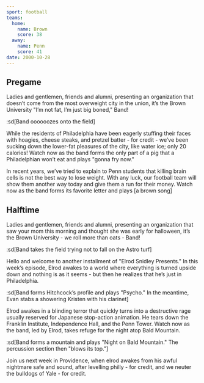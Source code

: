 ```yaml
---
sport: football
teams:
  home:
    name: Brown
    score: 38
  away:
    name: Penn
    score: 41
date: 2000-10-28
---
```


## Pregame

Ladies and gentlemen, friends and alumni, presenting an organization that doesn’t come from the most overweight city in the union, it’s the Brown University "I’m not fat, I’m just big boned," Band!

:sd[Band oooooozes onto the field]

While the residents of Philadelphia have been eagerly stuffing their faces with hoagies, cheese steaks, and pretzel batter - for credit - we’ve been sucking down the lower-fat pleasures of the city, like water ice; only 20 calories! Watch now as the band forms the only part of a pig that a Philadelphian won’t eat and plays "gonna fry now."

In recent years, we’ve tried to explain to Penn students that killing brain cells is not the best way to lose weight. With any luck, our football team will show them another way today and give them a run for their money. Watch now as the band forms its favorite letter and plays [a brown song]

## Halftime

Ladies and gentlemen, friends and alumni, presenting an organization that saw your mom this morning and thought she was early for halloween, it’s the Brown University - we roll more than oats - Band!

:sd[Band takes the field trying not to fall on the Astro turf]

Hello and welcome to another installment of "Elrod Snidley Presents." In this week’s episode, Elrod awakes to a world where everything is turned upside down and nothing is as it seems - but then he realizes that he’s just in Philadelphia.

:sd[Band forms Hitchcock’s profile and plays "Psycho." In the meantime, Evan stabs a showering Kristen with his clarinet]

Elrod awakes in a blinding terror that quickly turns into a destructive rage usually reserved for Japanese stop-action animation. He tears down the Franklin Institute, Independence Hall, and the Penn Tower. Watch now as the band, led by Elrod, takes refuge for the night atop Bald Mountain.

:sd[Band forms a mountain and plays "Night on Bald Mountain." The percussion section then "blows its top."]

Join us next week in Providence, when elrod awakes from his awful nightmare safe and sound, after levelling philly - for credit, and we neuter the bulldogs of Yale - for credit.
